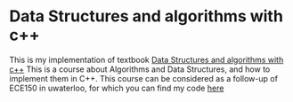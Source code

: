 # Data Structures and algorithms with c++
This is my implementation of textbook [Data Structures and algorithms with c++](https://o6ucs.files.wordpress.com/2012/11/data-structures-and-algorithms-in-c.pdf)
This is a course about Algorithms and Data Structures, and how to implement them in C++. This course can be considered as a follow-up of ECE150 in uwaterloo, for which you can find my code [here](https://github.com/Simonliuwaterloo/ECE150Code)
